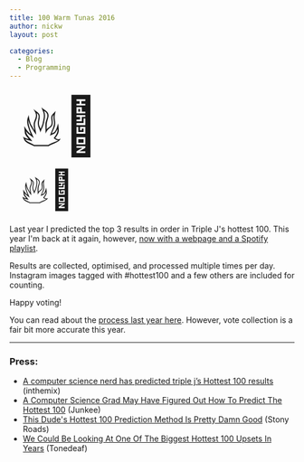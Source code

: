 ```yaml
---
title: 100 Warm Tunas 2016
author: nickw
layout: post

categories:
  - Blog
  - Programming
---
```


<div class="pull-right hidden-xs" style="font-size:100px; padding: 5px 5px 5px 20px;">&#128293;&#128175;</div>
<div class="pull-right hidden-sm hidden-lg hidden-md" style="font-size:68px; padding: 5px 5px 5px 20px;">&#128293;&#128175;</div>

Last year I predicted the top 3 results in order in Triple J's hottest 100. This year I'm back at it again, however, <a href="https://nickwhyte.com/100-warm-tunas-2016/">now with a webpage and a Spotify playlist</a>.

Results are collected, optimised, and processed multiple times per day. Instagram images tagged with #hottest100 and a few others are included for counting.

Happy voting!

You can read about the <a href="https://nickwhyte.com/post/2016/predicting-triple-j-hottest-100-2015/">process last year here</a>. However, vote collection is a fair bit more accurate this year.


---

### Press:

- [A computer science nerd has predicted triple j’s Hottest 100 results](http://inthemix.junkee.com/computer-science-nerd-predicted-triple-js-hottest-100-results/149015) (inthemix)
- [A Computer Science Grad May Have Figured Out How To Predict The Hottest 100](http://junkee.com/computer-science-grad-may-figured-predict-hottest-100/92990) (Junkee) 
- [This Dude's Hottest 100 Prediction Method Is Pretty Damn Good](http://stoneyroads.com/2017/01/this-dudes-hottest-100-prediction-method-is-pretty-damn-good) (Stony Roads)
- [We Could Be Looking At One Of The Biggest Hottest 100 Upsets In Years](http://www.tonedeaf.com.au/495885/biggest-hottest-100-upsets.htm) (Tonedeaf)
